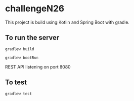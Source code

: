# challengeN26

This project is build using Kotlin and Spring Boot with gradle.

## To run the server
```
gradlew build
```

```
gradlew bootRun
```

REST API listening on port 8080

## To test

```
gradlew test
```
